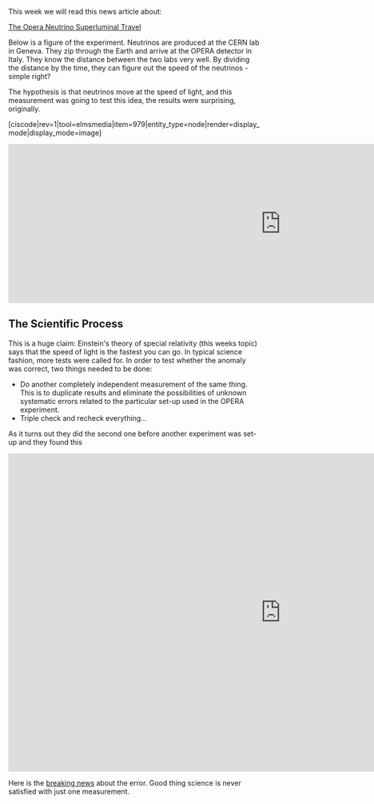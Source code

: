 This week we will read this news article about:

<a href="http://news.sciencemag.org/europe/2011/10/faster-light-result-be-scrutinized" target="_blank">The Opera Neutrino Superluminal Travel</a>

Below is a figure of the experiment. Neutrinos are produced at the CERN lab in Geneva. They zip through the Earth and arrive at the OPERA detector in Italy. They know the distance between the two labs very well. By dividing the distance by the time, they can figure out the speed of the neutrinos - simple right?

The hypothesis is that neutrinos move at the speed of light, and this measurement was going to test this idea, the results were surprising, originally.

[ciscode|rev=1|tool=elmsmedia|item=979|entity_type=node|render=display_mode|display_mode=image]

<iframe src="https://h5p.org/h5p/embed/82379" width="1090" height="319" frameborder="0" allowfullscreen="allowfullscreen"></iframe><script src="https://h5p.org/sites/all/modules/h5p/library/js/h5p-resizer.js" charset="UTF-8"></script>

## The Scientific Process

This is a huge claim: Einstein's theory of special relativity (this weeks topic) says that the speed of light is the fastest you can go. In typical science fashion, more tests were called for. In order to test whether the anomaly was correct, two things needed to be done:

- Do another completely independent measurement of the same thing. This is to duplicate results and eliminate the possibilities of unknown systematic errors related to the particular set-up used in the OPERA experiment.
- Triple check and recheck everything...

As it turns out they did the second one before another experiment was set-up and they found this

<iframe src="https://h5p.org/h5p/embed/82386" width="1090" height="638" frameborder="0" allowfullscreen="allowfullscreen"></iframe><script src="https://h5p.org/sites/all/modules/h5p/library/js/h5p-resizer.js" charset="UTF-8"></script>

Here is the <a href="http://news.sciencemag.org/2012/02/breaking-news-error-undoes-faster-light-neutrino-results" target="_blank">breaking news</a> about the error. Good thing science is never satisfied with just one measurement.